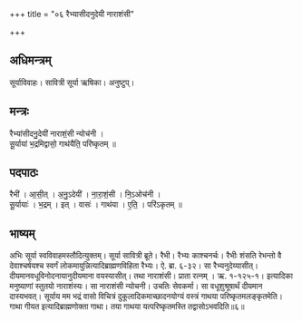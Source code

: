 +++
title = "०६ रैभ्यासीदनुदेयी नाराशंसी"

+++
## अधिमन्त्रम्
सूर्याविवाहः। सावित्री सूर्या ऋषिका। अनुष्टुप्।

## मन्त्रः
रैभ्या॑सीदनु॒देयी॑ नाराशं॒सी न्योच॑नी ।  
सू॒र्याया॑ भ॒द्रमिद्वासो॒ गाथ॑यैति॒ परि॑ष्कृतम् ॥

## पदपाठः
रैभी॑ । आ॒सी॒त् । अ॒नु॒ऽदेयी॑ । ना॒रा॒शं॒सी । नि॒ऽओच॑नी ।  
सू॒र्यायाः॑ । भ॒द्रम् । इत् । वासः॑ । गाथ॑या । ए॒ति॒ । परि॑ऽकृतम् ॥

## भाष्यम्
अभिः सूर्या स्वविवाहमस्तौदित्युक्तम्। सूर्या सावित्री ब्रूते। रैभी। रैभ्यः काश्चनर्चः। रैभीः शंसति रेभन्तो वै देवाश्चर्षयश्च स्वर्गं लोकमायुन्नित्यादिब्राह्मणविहिता रैभ्यः। ऐ. ब्रा. ६-३२। सा रैभ्यनुदेय्यासीत्। दीयमानवधूविनोदनायानुदीयमाना वयस्यासीत्। तथा नाराशंसी। प्राता रत्नम् । ऋ. १-१२५-१। इत्यादिका मनुष्याणां स्तुतयो नाराशंस्यः। सा नाराशंसी न्योचनी। उचतिः सेवकर्मा। सा वधूशुश्रूषार्थं दीयमान दास्यभवत्। सूर्याय मम भद्रं वासो विचित्रं दुकूलादिकमाच्छादनयोग्यं वस्त्रं गाथया परिष्कृतमलङ्कृतमेति। गाथा गीयत इत्यादिब्राह्मणोक्ता गाथा। तया गाथया यत्परिष्कृतमस्ति तद्वासोऽभवदिति॥६॥